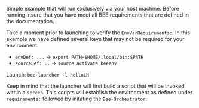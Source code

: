 Simple example that will run exclusively via your host machine. Before running insure that you have meet all BEE requirements that are defined in the documentation.

Take a moment prior to launching to verify the `EnvVarRequirements:`. In this example we have defined several keys that may not be required for your environment.
* `envDef: ...`
        -> `export PATH=$HOME/.local/bin:$PATH`
* `sourceDef: ..`
        -> `source activate beeenv` 
       
Launch: `bee-launcher -l helloLH`

Keep in mind that the launcher will first build a script that will be invoked within a `screen`. This scripts will establish the environment as defined under `requirements:` followed by initating the `Bee-Orchestrator`.